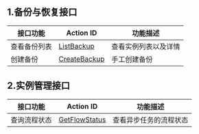 ## 1.备份与恢复接口
| 接口功能 | Action ID | 功能描述 | 
|---------|---------|---------|
| 查看备份列表 | [ListBackup](/doc/api/449/6422) | 查看实例列表以及详情 |
| 创建备份 | [CreateBackup](/doc/api/449/6876) | 手工创建备份 |


## 2.实例管理接口
| 接口功能 | Action ID | 功能描述 | 
|---------|---------|---------|
| 查询流程状态 | [GetFlowStatus](/doc/api/449/6878) | 查看异步任务的流程状态 |
